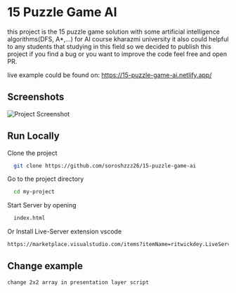 
# 15 Puzzle Game AI

this project is the 15 puzzle game solution with some artificial intelligence algorithms(DFS, A*,...) for AI course kharazmi university
it also could helpful to any students that studying in this field so we decided to publish this project
if you find a bug or you want to improve the code feel free and open PR.

live example could be found on:
https://15-puzzle-game-ai.netlify.app/


## Screenshots

![Project Screenshot](https://i.ibb.co/xGnsbWn/Screen-Shot-2023-01-22-at-18-26-25.png)


## Run Locally

Clone the project

```bash
  git clone https://github.com/soroshzzz26/15-puzzle-game-ai
```

Go to the project directory

```bash
  cd my-project
```

Start Server by opening 

```bash
  index.html
```

Or Install Live-Server extension vscode

```bash
https://marketplace.visualstudio.com/items?itemName=ritwickdey.LiveServer
```

## Change example
```bash
change 2x2 array in presentation layer script
```
